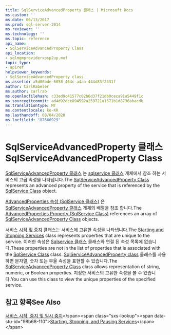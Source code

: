 ```yaml
---
title: SqlServiceAdvancedProperty 클래스 | Microsoft Docs
ms.custom: ''
ms.date: 06/13/2017
ms.prod: sql-server-2014
ms.reviewer: ''
ms.technology: ''
ms.topic: reference
api_name:
- SqlServiceAdvancedProperty Class
api_location:
- sqlmgmproviderxpsp2up.mof
topic_type:
- apiref
helpviewer_keywords:
- SqlServiceAdvancedProperty class
ms.assetid: a5d06bde-6058-464c-a4aa-444d83f2331f
author: CarlRabeler
ms.author: carlrab
ms.openlocfilehash: c33ed9c41577c02b6d37f21db0ceca91a5449f1c
ms.sourcegitcommit: ad4d92dce894592a259721a1571b1d8736abacdb
ms.translationtype: MT
ms.contentlocale: ko-KR
ms.lasthandoff: 08/04/2020
ms.locfileid: "87660929"
---
```

# <a name="sqlserviceadvancedproperty-class"></a><span data-ttu-id="98b68-102">SqlServiceAdvancedProperty 클래스</span><span class="sxs-lookup"><span data-stu-id="98b68-102">SqlServiceAdvancedProperty Class</span></span>
  <span data-ttu-id="98b68-103">[SqlServiceAdvancedProperty 클래스](sqlserviceadvancedproperty-class.md) 는 [sqlservice 클래스](../sqlservice-class/sqlservice-class.md) 개체에서 참조 하는 서비스의 고급 속성을 나타냅니다.</span><span class="sxs-lookup"><span data-stu-id="98b68-103">The [SqlServiceAdvancedProperty Class](sqlserviceadvancedproperty-class.md) represents an advanced property of the service that is referenced by the [SqlService Class](../sqlservice-class/sqlservice-class.md) object.</span></span>  
  
 <span data-ttu-id="98b68-104">[AdvancedProperties 속성 (SqlService 클래스)](../sqlservice-class/advancedproperties-property-sqlservice-class.md) 은 [SqlServiceAdvancedProperty 클래스](sqlserviceadvancedproperty-class.md) 개체의 배열을 참조 합니다.</span><span class="sxs-lookup"><span data-stu-id="98b68-104">The [AdvancedProperties Property (SqlService Class)](../sqlservice-class/advancedproperties-property-sqlservice-class.md) references an array of [SqlServiceAdvancedProperty Class](sqlserviceadvancedproperty-class.md) objects.</span></span>  
  
 <span data-ttu-id="98b68-105">서비스 [시작 및 중지](https://technet.microsoft.com/library/ms174886\(v=sql.105\).aspx) 클래스는 서비스에 고유한 속성을 나타냅니다.</span><span class="sxs-lookup"><span data-stu-id="98b68-105">The [Starting and Stopping Services](https://technet.microsoft.com/library/ms174886\(v=sql.105\).aspx) class represents properties that are unique to the service.</span></span> <span data-ttu-id="98b68-106">이러한 속성은 [Sqlservice 클래스](https://technet.microsoft.com/library/ms186497.aspx) 클래스와 연결 된 속성 목록에 없습니다.</span><span class="sxs-lookup"><span data-stu-id="98b68-106">These properties are not in the list of properties that is associated with the [SqlService Class](https://technet.microsoft.com/library/ms186497.aspx) class.</span></span> <span data-ttu-id="98b68-107">[SqlServiceAdvancedProperty class](https://technet.microsoft.com/library/ms182447.aspx) 클래스를 사용 하면 문자열, 숫자 또는 부울 속성을 표현할 수 있습니다.</span><span class="sxs-lookup"><span data-stu-id="98b68-107">The [SqlServiceAdvancedProperty Class](https://technet.microsoft.com/library/ms182447.aspx) class allows representation of string, numeric, or Boolean properties.</span></span> <span data-ttu-id="98b68-108">지정한 서비스의 고유한 속성을 볼 수 있습니다.</span><span class="sxs-lookup"><span data-stu-id="98b68-108">You can use this class to view the unique properties of the specified service.</span></span>  
  
## <a name="see-also"></a><span data-ttu-id="98b68-109">참고 항목</span><span class="sxs-lookup"><span data-stu-id="98b68-109">See Also</span></span>  
 <span data-ttu-id="98b68-110">[서비스 시작, 중지 및 일시 중지](https://technet.microsoft.com/library/ms174886\(v=sql.105\).aspx)</span><span class="sxs-lookup"><span data-stu-id="98b68-110">[Starting, Stopping, and Pausing Services](https://technet.microsoft.com/library/ms174886\(v=sql.105\).aspx)</span></span>  
  
  
